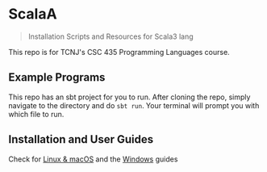 # ScalaA
> Installation Scripts and Resources for Scala3 lang
>

This repo is for TCNJ's CSC 435 Programming Languages course. 

## Example Programs

This repo has an sbt project for you to run. After cloning the repo, simply navigate to the directory and do `sbt run`. Your terminal will prompt you with which file to run. 



## Installation and User Guides

Check for [Linux & macOS](https://github.com/abhivemp/scalaA/blob/main/docs/LinuxMacInstallGuide.md) and the [Windows](https://github.com/abhivemp/scalaA/blob/main/docs/WinInstallGuide.md) guides

